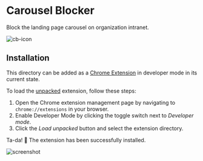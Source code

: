 # Carousel Blocker

Block the landing page carousel on organization intranet. 

![cb-icon](icon)

## Installation

This directory can be added as a [Chrome Extension][extensions] in developer mode in its current state. 

To load the [unpacked][unpacked] extension, follow these steps:
1. Open the Chrome extension management page by navigating to `chrome://extensions` in your browser.
2. Enable Developer Mode by clicking the toggle switch next to *Developer mode*.
3. Click the *Load unpacked* button and select the extension directory.

Ta-da! 🥳 The extension has been successfully installed. 

![screenshot](screenshot)

[unpacked]: https://developer.chrome.com/docs/extensions/mv3/getstarted/#unpacked
[extensions]: https://developer.chrome.com/docs/extensions/mv3/
[screenshot]: https://github.com/lizlove/carousel-blocker/blob/main/images/screenshot.png?raw=true
[icon]: https://github.com/lizlove/carousel-blocker/blob/main/images/cb128.png?raw=true